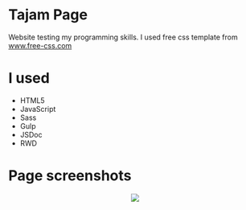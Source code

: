 # Tajam Page

Website testing my programming skills. I used free css template from www.free-css.com

# I used

- HTML5
- JavaScript
- Sass
- Gulp
- JSDoc
- RWD

# Page screenshots
<p align="center"> 
  <img src="https://user-images.githubusercontent.com/34394232/39094677-d6501fba-4633-11e8-918f-e33be1551620.jpg">
</p>

